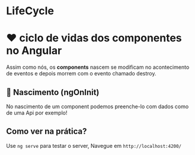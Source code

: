 # LifeCycle

# ❤ ciclo de vidas dos componentes no Angular

Assim como nós, os **components** nascem se modificam no acontecimento de eventos e depois morrem com o evento chamado destroy. 

## 🐣 Nascimento (ngOnInit)
 No nascimento de um component podemos preenche-lo com dados como de uma Api por exemplo!

## Como ver na prática?

Use `ng serve` para testar o server, Navegue em `http://localhost:4200/`
